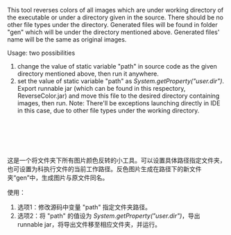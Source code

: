 This tool reverses colors of all images which are under working directory of the executable or under a directory given in the source. There should be no other file types under the directory. Generated files will be found in folder "gen" which will be under the directory mentioned above. Generated files' name will be the same as original images.

Usage: two possibilities

 1. change the value of static variable "path" in source code as the given directory mentioned above, then run it anywhere.
 2. set the value of static variable "path" as *System.getProperty("user.dir")*. Export runnable jar (which can be found in this respectory, ReverseColor.jar) and move this file to the desired directory containing images, then run. Note: There'll be exceptions launching directly in IDE in this case, due to other file types under the working directory.

<br><br>
<br><br>

这是一个将文件夹下所有图片颜色反转的小工具。可以设置具体路径指定文件夹，也可设置为科执行文件的当前工作路径。反色图片生成在路径下的新文件夹“gen”中，生成图片与原文件同名。

使用：
 
 1. 选项1：修改源码中变量 "path" 指定文件夹路径。
 2. 选项2：将 "path" 的值设为 *System.getProperty("user.dir")*，导出 runnable jar，将导出文件移至相应文件夹，并运行。
